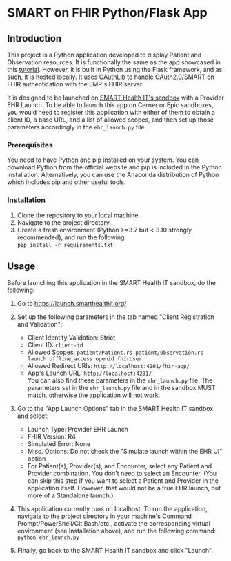 # SMART on FHIR Python/Flask App

## Introduction

This project is a Python application developed to display Patient and Observation resources. It is functionally the same as the app showcased in this [tutorial](https://engineering.cerner.com/smart-on-fhir-tutorial/). However, it is built in Python using the Flask framework, and as such, it is hosted locally. It uses OAuthLib to handle OAuth2.0/SMART on FHIR authentication with the EMR's FHIR server.

It is designed to be launched on [SMART Health IT's sandbox](https://launch.smarthealthit.org/) with a Provider EHR Launch. To be able to launch this app on Cerner or Epic sandboxes, you would need to register this application with either of them to obtain a client ID, a base URL, and a list of allowed scopes, and then set up those parameters accordingly in the `ehr_launch.py` file.

### Prerequisites

You need to have Python and pip installed on your system. You can download Python from the official website and pip is included in the Python installation. Alternatively, you can use the Anaconda distribution of Python which includes pip and other useful tools.

### Installation

1. Clone the repository to your local machine.
2. Navigate to the project directory.
3. Create a fresh environment (Python >=3.7 but < 3.10 strongly recommended), and run the following:  
`pip install -r requirements.txt`

## Usage

Before launching this application in the SMART Health IT sandbox, do the following:  

1. Go to <https://launch.smarthealthit.org/>  

2. Set up the following parameters in the tab named "Client Registration and Validation":  

    - Client Identity Validation: Strict
    - Client ID: `client-id`
    - Allowed Scopes: `patient/Patient.rs patient/Observation.rs launch offline_access openid fhirUser`
    - Allowed Redirect URIs: `http://localhost:4201/fhir-app/`
    - App's Launch URL: `http://localhost:4201/`  
    You can also find these parameters in the `ehr_launch.py` file. The parameters set in the `ehr_launch.py` file and in the sandbox MUST match, otherwise the application will not work.  

3. Go to the "App Launch Options" tab in the SMART Health IT sandbox and select:

    - Launch Type: Provider EHR Launch  
    - FHIR Version: R4  
    - Simulated Error: None  
    - Misc. Options: Do not check the "Simulate launch within the EHR UI" option
    - For Patient(s), Provider(s), and Encounter, select any Patient and Provider combination. You don't need to select an Encounter. (You can skip this step if you want to select a Patient and Provider in the application itself. However, that would not be a true EHR launch, but more of a Standalone launch.)  

4. This application currently runs on localhost. To run the application, navigate to the project directory in your machine's Command Prompt/PowerShell/Git Bash/etc., activate the corresponding virtual environment (see Installation above), and run the following command:  
`python ehr_launch.py`  

5. Finally, go back to the SMART Health IT sandbox and click "Launch".
